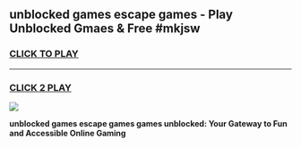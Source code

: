 
## unblocked games escape games - Play Unblocked Gmaes & Free #mkjsw
<h3>
<a href="https://news.freeplayer.one?title=unblocked_games_escape_games&ref=03M">CLICK TO PLAY</a></h3>
<hr>

<h3>
<a href="https://news.freeplayer.one?title=unblocked_games_escape_games&ref=03M">CLICK 2 PLAY</a>
  
</h3>

<a href="https://news.freeplayer.one?title=unblocked_games_escape_games&ref=03M"><img src="https://clearcache.store/games.png"></a>


**unblocked games escape games games unblocked: Your Gateway to Fun and Accessible Online Gaming**
